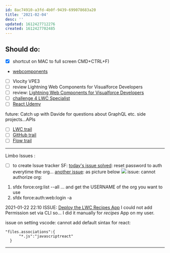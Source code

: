 ```yaml
---
id: 8ac74910-a3fd-4b0f-9439-699078683a20
title: '2021-02-04'
desc: ''
updated: 1612427712276
created: 1612427702485
---
```


## Should do:

- [x] shortcut on MAC to full screen CMD+CTRL+F)
- [webcomponents](https://github.com/WICG/webcomponents)
- [ ] Vlocity VPE3
- [ ] review Lightning Web Components for Visualforce Developers
- [ ] review: [Lightning Web Components for Visualforce Developers](https://trailhead.salesforce.com/content/learn/modules/lwc-for-visualforce-developers?trailmix_creator_id=strailhead&trailmix_slug=prepare-for-your-salesforce-javascript-developer-i-credential)
- [ ] [challenge 4 LWC Specialist](https://trailhead.salesforce.com/content/learn/superbadges/superbadge_lwc_specialist?trailmix_creator_id=strailhead&trailmix_slug=prepare-for-your-salesforce-javascript-developer-i-credential)
- [ ] [React Udemy](https://www.udemy.com/course/react-for-the-rest-of-us/learn/lecture/17797254#overview)

future:
 Catch up with Davide for questions about GraphQL etc. side projects...APIs
- [ ] [LWC trail](https://trailhead.salesforce.com/en/content/learn/trails/build-lightning-web-components)
- [ ] [GitHub trail](https://trailhead.salesforce.com/en/content/learn/trails/set-up-your-workspace-and-install-developer-tools)
- [ ] [Flow trail](https://trailhead.salesforce.com/en/content/learn/trails/build-flows-with-flow-builder)

---
Limbo Issues :
- [ ] to create Issue tracker SF:
[today's issue solved](https://trailblazers.salesforce.com/answers?id=9063A000000E5zSQAS): reset password to auth everytime the org...
[another issue](https://trailblazers.salesforce.com/answers?id=9064S000000DIGiQAO): as picture below
![](/assets/images/2021-01-18-12-54-05.png)
issue: cannot authorize org:
1. sfdx force:org:list --all   ... and get the USERNAME of the org you want to use 
2. sfdx force:auth:web:login -a <you-org-name>

2021-01-22 22:10 ISSUE: [Deploy the LWC Recipes App](https://trailhead.salesforce.com/content/learn/projects/quick-start-lwc-recipes-app/deploy-and-get-to-know-the-lwc-recipes-app) I could not add Permission set via CLI so... I did it manually for _recipes_ App on my user.

issue on setting vscode:
cannot add default sintax for react:
```
"files.associations":{
      "*.js":"javascriptreact"    
  }
```
---
